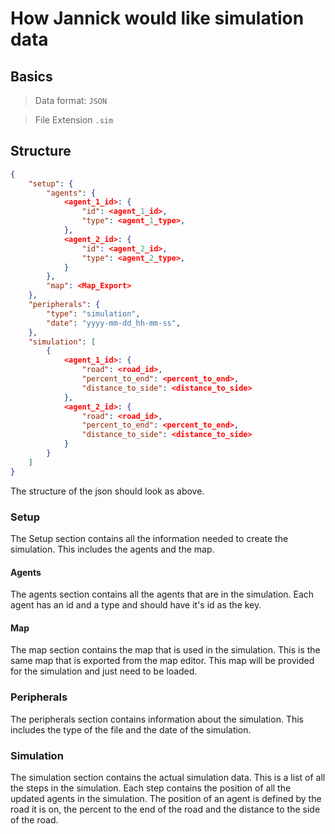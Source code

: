 # How Jannick would like simulation data

## Basics

> Data format: `JSON`

> File Extension `.sim`

## Structure

```json
{
    "setup": {
        "agents": {
            <agent_1_id>: {
                "id": <agent_1_id>,
                "type": <agent_1_type>,
            },
            <agent_2_id>: {
                "id": <agent_2_id>,
                "type": <agent_2_type>,
            }
        },
        "map": <Map_Export>
    },
    "peripherals": {
        "type": "simulation",
        "date": "yyyy-mm-dd_hh-mm-ss",
    },
    "simulation": [
        {
            <agent_1_id>: {
                "road": <road_id>,
                "percent_to_end": <percent_to_end>,
                "distance_to_side": <distance_to_side>
            },
            <agent_2_id>: {
                "road": <road_id>,
                "percent_to_end": <percent_to_end>,
                "distance_to_side": <distance_to_side>
            }
        }
    ]
}
```
The structure of the json should look as above.

### Setup
The Setup section contains all the information needed to create the simulation. 
This includes the agents and the map.

#### Agents
The agents section contains all the agents that are in the simulation.
Each agent has an id and a type and should have it's id as the key.

#### Map
The map section contains the map that is used in the simulation.
This is the same map that is exported from the map editor.
This map will be provided for the simulation and just need to be loaded.

### Peripherals
The peripherals section contains information about the simulation.
This includes the type of the file and the date of the simulation.

### Simulation
The simulation section contains the actual simulation data.
This is a list of all the steps in the simulation.
Each step contains the position of all the updated agents in the simulation.
The position of an agent is defined by the road it is on, the percent to the end of the road and the distance to the side of the road.
